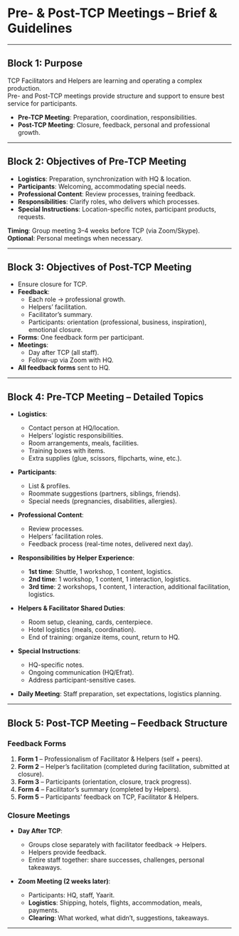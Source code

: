 # Pre- & Post-TCP Meetings – Brief & Guidelines  

---

## Block 1: Purpose
TCP Facilitators and Helpers are learning and operating a complex production.  
Pre- and Post-TCP meetings provide structure and support to ensure best service for participants.  

- **Pre-TCP Meeting**: Preparation, coordination, responsibilities.  
- **Post-TCP Meeting**: Closure, feedback, personal and professional growth.  

---

## Block 2: Objectives of Pre-TCP Meeting
- **Logistics**: Preparation, synchronization with HQ & location.  
- **Participants**: Welcoming, accommodating special needs.  
- **Professional Content**: Review processes, training feedback.  
- **Responsibilities**: Clarify roles, who delivers which processes.  
- **Special Instructions**: Location-specific notes, participant products, requests.  

**Timing**: Group meeting 3–4 weeks before TCP (via Zoom/Skype).  
**Optional**: Personal meetings when necessary.  

---

## Block 3: Objectives of Post-TCP Meeting
- Ensure closure for TCP.  
- **Feedback**:  
  - Each role → professional growth.  
  - Helpers’ facilitation.  
  - Facilitator’s summary.  
  - Participants: orientation (professional, business, inspiration), emotional closure.  
- **Forms**: One feedback form per participant.  
- **Meetings**:  
  - Day after TCP (all staff).  
  - Follow-up via Zoom with HQ.  
- **All feedback forms** sent to HQ.  

---

## Block 4: Pre-TCP Meeting – Detailed Topics
- **Logistics**:  
  - Contact person at HQ/location.  
  - Helpers’ logistic responsibilities.  
  - Room arrangements, meals, facilities.  
  - Training boxes with items.  
  - Extra supplies (glue, scissors, flipcharts, wine, etc.).  

- **Participants**:  
  - List & profiles.  
  - Roommate suggestions (partners, siblings, friends).  
  - Special needs (pregnancies, disabilities, allergies).  

- **Professional Content**:  
  - Review processes.  
  - Helpers’ facilitation roles.  
  - Feedback process (real-time notes, delivered next day).  

- **Responsibilities by Helper Experience**:  
  - **1st time**: Shuttle, 1 workshop, 1 content, logistics.  
  - **2nd time**: 1 workshop, 1 content, 1 interaction, logistics.  
  - **3rd time**: 2 workshops, 1 content, 1 interaction, additional facilitation, logistics.  

- **Helpers & Facilitator Shared Duties**:  
  - Room setup, cleaning, cards, centerpiece.  
  - Hotel logistics (meals, coordination).  
  - End of training: organize items, count, return to HQ.  

- **Special Instructions**:  
  - HQ-specific notes.  
  - Ongoing communication (HQ/Efrat).  
  - Address participant-sensitive cases.  

- **Daily Meeting**: Staff preparation, set expectations, logistics planning.  

---

## Block 5: Post-TCP Meeting – Feedback Structure
### Feedback Forms
1. **Form 1** – Professionalism of Facilitator & Helpers (self + peers).  
2. **Form 2** – Helper’s facilitation (completed during facilitation, submitted at closure).  
3. **Form 3** – Participants (orientation, closure, track progress).  
4. **Form 4** – Facilitator’s summary (completed by Helpers).  
5. **Form 5** – Participants’ feedback on TCP, Facilitator & Helpers.  

### Closure Meetings
- **Day After TCP**:  
  - Groups close separately with facilitator feedback → Helpers.  
  - Helpers provide feedback.  
  - Entire staff together: share successes, challenges, personal takeaways.  

- **Zoom Meeting (2 weeks later)**:  
  - Participants: HQ, staff, Yaarit.  
  - **Logistics**: Shipping, hotels, flights, accommodation, meals, payments.  
  - **Clearing**: What worked, what didn’t, suggestions, takeaways.  

---
